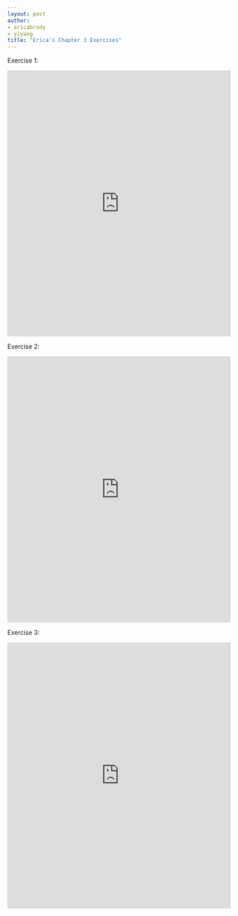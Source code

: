 ```yaml
---
layout: post
author: 
- ericabrody
- yiyang
title: "Erica's Chapter 3 Exercises"
---
```


Exercise 1:
<iframe src="https://trinket.io/embed/python/9585df9394" width="100%" height="600" frameborder="0" marginwidth="0" marginheight="0" allowfullscreen></iframe>

Exercise 2:
<iframe src="https://trinket.io/embed/python/2888b8bef9" width="100%" height="600" frameborder="0" marginwidth="0" marginheight="0" allowfullscreen></iframe>

Exercise 3:
<iframe src="https://trinket.io/embed/python/50ea5c789c" width="100%" height="600" frameborder="0" marginwidth="0" marginheight="0" allowfullscreen></iframe>
